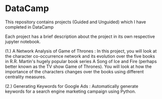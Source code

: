 # DataCamp
This repository contains projects (Guided and Unguided) which I have completed in DataCamp

Each project has a brief description about the project in its own respective jupyter notebook.

(1.) A Network Analysis of Game of Thrones : In this project, you will look at the character co-occurrence network and its evolution over the five books in R.R. Martin's hugely popular book series A Song of Ice and Fire (perhaps better known as the TV show Game of Thrones). You will look at how the importance of the characters changes over the books using different centrality measures.

(2.) Generating Keywords for Google Ads : Automatically generate keywords for a search engine marketing campaign using Python.
